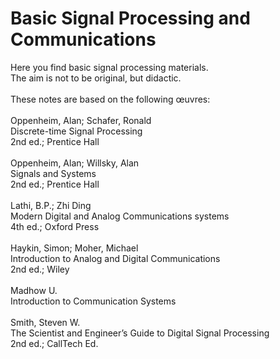 # Basic Signal Processing and Communications <br />
Here you find basic signal processing materials. <br />
The aim is not to be original, but didactic. <br />
<br />
These notes are based on the following œuvres: <br />
<br />
Oppenheim, Alan; Schafer, Ronald<br />
Discrete-time Signal Processing<br />
2nd ed.; Prentice Hall<br />
 <br />
Oppenheim, Alan; Willsky, Alan<br />
Signals and Systems<br />
2nd ed.; Prentice Hall<br />
 <br />
Lathi, B.P.; Zhi Ding<br />
Modern Digital and Analog Communications systems<br />
4th ed.; Oxford Press<br />
 <br />
Haykin, Simon; Moher, Michael<br />
Introduction to Analog and Digital Communications<br />
2nd ed.; Wiley<br />
 <br />
Madhow U.<br />
Introduction to Communication Systems<br />
 <br />
Smith, Steven W.<br />
The Scientist and Engineer’s Guide to Digital Signal Processing<br />
2nd ed.; CallTech Ed.<br />
<br />
